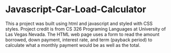 # Javascript-Car-Load-Calculator
This a project was built using html and javascript and styled with CSS styles. Project credit is from CS 326 Programing Languages at University of Las Vegas Nevada. The HTML web page uses a form to read the amount borrowed, down payment, interest rate, and term (payback period) to calculate what a monthly payment would be as well as the total. 
